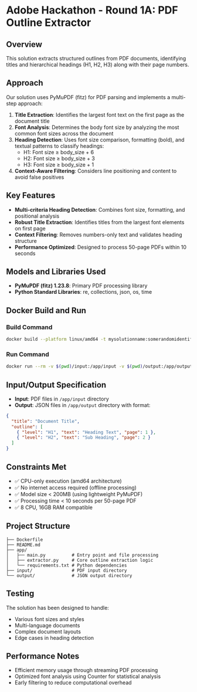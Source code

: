 # Adobe Hackathon - Round 1A: PDF Outline Extractor

## Overview

This solution extracts structured outlines from PDF documents, identifying titles and hierarchical headings (H1, H2, H3) along with their page numbers.

## Approach

Our solution uses PyMuPDF (fitz) for PDF parsing and implements a multi-step approach:

1. **Title Extraction**: Identifies the largest font text on the first page as the document title
2. **Font Analysis**: Determines the body font size by analyzing the most common font sizes across the document
3. **Heading Detection**: Uses font size comparison, formatting (bold), and textual patterns to classify headings:
   - H1: Font size ≥ body_size + 6
   - H2: Font size ≥ body_size + 3
   - H3: Font size ≥ body_size + 1
4. **Context-Aware Filtering**: Considers line positioning and content to avoid false positives

## Key Features

- **Multi-criteria Heading Detection**: Combines font size, formatting, and positional analysis
- **Robust Title Extraction**: Identifies titles from the largest font elements on first page
- **Context Filtering**: Removes numbers-only text and validates heading structure
- **Performance Optimized**: Designed to process 50-page PDFs within 10 seconds

## Models and Libraries Used

- **PyMuPDF (fitz) 1.23.8**: Primary PDF processing library
- **Python Standard Libraries**: re, collections, json, os, time

## Docker Build and Run

### Build Command

```bash
docker build --platform linux/amd64 -t mysolutionname:somerandomidentifier .
```

### Run Command

```bash
docker run --rm -v $(pwd)/input:/app/input -v $(pwd)/output:/app/output --network none mysolutionname:somerandomidentifier
```

## Input/Output Specification

- **Input**: PDF files in `/app/input` directory
- **Output**: JSON files in `/app/output` directory with format:

```json
{
  "title": "Document Title",
  "outline": [
    { "level": "H1", "text": "Heading Text", "page": 1 },
    { "level": "H2", "text": "Sub Heading", "page": 2 }
  ]
}
```

## Constraints Met

- ✅ CPU-only execution (amd64 architecture)
- ✅ No internet access required (offline processing)
- ✅ Model size < 200MB (using lightweight PyMuPDF)
- ✅ Processing time < 10 seconds per 50-page PDF
- ✅ 8 CPU, 16GB RAM compatible

## Project Structure

```
├── Dockerfile
├── README.md
├── app/
│   ├── main.py          # Entry point and file processing
│   ├── extractor.py     # Core outline extraction logic
│   └── requirements.txt # Python dependencies
├── input/               # PDF input directory
└── output/              # JSON output directory
```

## Testing

The solution has been designed to handle:

- Various font sizes and styles
- Multi-language documents
- Complex document layouts
- Edge cases in heading detection

## Performance Notes

- Efficient memory usage through streaming PDF processing
- Optimized font analysis using Counter for statistical analysis
- Early filtering to reduce computational overhead
